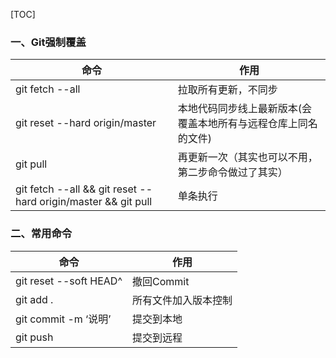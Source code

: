 [TOC]



### 一、Git强制覆盖

| 命令                                                         | 作用                                                         |
| ------------------------------------------------------------ | ------------------------------------------------------------ |
| git fetch --all                                              | 拉取所有更新，不同步                                         |
| git reset --hard origin/master                               | 本地代码同步线上最新版本(会覆盖本地所有与远程仓库上同名的文件) |
| git pull                                                     | 再更新一次（其实也可以不用，第二步命令做过了其实）           |
| git fetch --all && git reset --hard origin/master && git pull | 单条执行                                                     |

### 二、常用命令

| 命令                   | 作用                 |
| ---------------------- | -------------------- |
| git reset --soft HEAD^ | 撤回Commit           |
| git add .              | 所有文件加入版本控制 |
| git commit -m ‘说明’   | 提交到本地           |
| git push               | 提交到远程           |

